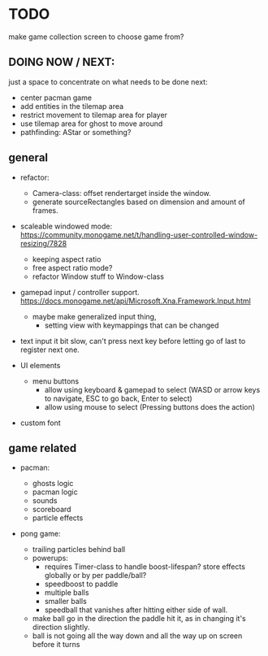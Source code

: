 # TODO

make game collection screen to choose game from?

## DOING NOW / NEXT:
just a space to concentrate on what needs to be done next:

- center pacman game
- add entities in the tilemap area
- restrict movement to tilemap area for player
- use tilemap area for ghost to move around
- pathfinding: AStar or something?


## general

- refactor:
  - Camera-class: offset rendertarget inside the window.
  - generate sourceRectangles based on dimension and amount of frames.

- scaleable windowed mode: https://community.monogame.net/t/handling-user-controlled-window-resizing/7828
  - keeping aspect ratio
  - free aspect ratio mode?
  - refactor Window stuff to Window-class

- gamepad input / controller support. https://docs.monogame.net/api/Microsoft.Xna.Framework.Input.html
  - maybe make generalized input thing,
    - setting view with keymappings that can be changed

- text input it bit slow, can't press next key before letting go of last to register next one.

- UI elements
  - menu buttons
    - allow using keyboard & gamepad to select (WASD or arrow keys to navigate, ESC to go back, Enter to select)
    - allow using mouse to select (Pressing buttons does the action)

- custom font

## game related
- pacman:
  - ghosts logic
  - pacman logic
  - sounds
  - scoreboard
  - particle effects

- pong game:
  - trailing particles behind ball
  - powerups:
    - requires Timer-class to handle boost-lifespan? store effects globally or by per paddle/ball?
    - speedboost to paddle
    - multiple balls
    - smaller balls
    - speedball that vanishes after hitting either side of wall.
  - make ball go in the direction the paddle hit it, as in changing it's direction slightly.
  - ball is not going all the way down and all the way up on screen before it turns
